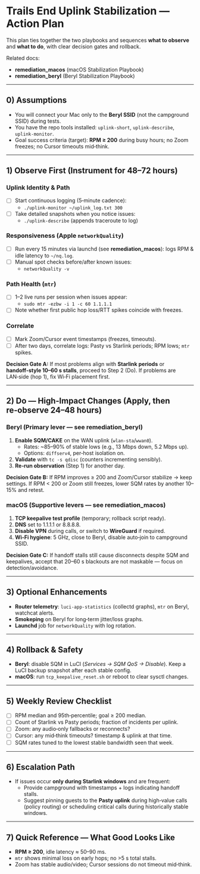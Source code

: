<!-- markdownlint-disable MD013 -->
# Trails End Uplink Stabilization — Action Plan

This plan ties together the two playbooks and sequences **what to observe** and **what to do**, with clear decision gates and rollback.

Related docs:

- **remediation_macos** (macOS Stabilization Playbook)
- **remediation_beryl** (Beryl Stabilization Playbook)

---

## 0) Assumptions

- You will connect your Mac only to the **Beryl SSID** (not the campground SSID) during tests.
- You have the repo tools installed: `uplink-short`, `uplink-describe`, `uplink-monitor`.
- Goal success criteria (target): **RPM ≥ 200** during busy hours; no Zoom freezes; no Cursor timeouts mid‑think.

---

## 1) Observe First (Instrument for 48–72 hours)

### Uplink Identity & Path

- [ ] Start continuous logging (5‑minute cadence):
  - `./uplink-monitor ~/uplink_log.txt 300`
- [ ] Take detailed snapshots when you notice issues:
  - `./uplink-describe` (appends traceroute to log)

### Responsiveness (Apple `networkQuality`)

- [ ] Run every 15 minutes via launchd (see **remediation_macos**): logs RPM & idle latency to `~/nq.log`.
- [ ] Manual spot checks before/after known issues:
  - `networkQuality -v`

### Path Health (`mtr`)

- [ ] 1–2 live runs per session when issues appear:
  - `sudo mtr -ezbw -i 1 -c 60 1.1.1.1`
- [ ] Note whether first public hop loss/RTT spikes coincide with freezes.

### Correlate

- [ ] Mark Zoom/Cursor event timestamps (freezes, timeouts).
- [ ] After two days, correlate logs: Pasty vs Starlink periods; RPM lows; `mtr` spikes.

**Decision Gate A:** If most problems align with **Starlink periods** or **handoff‑style 10–60 s stalls**, proceed to Step 2 (Do). If problems are LAN‑side (hop 1), fix Wi‑Fi placement first.

---

## 2) Do — High‑Impact Changes (Apply, then re‑observe 24–48 hours)

### Beryl (Primary lever — see **remediation_beryl**)

1. **Enable SQM/CAKE** on the WAN uplink (`wlan-sta`/`wwan0`).
   - Rates: ~85–90% of stable lows (e.g., 13 Mbps down, 5.2 Mbps up).
   - Options: `diffserv4`, per‑host isolation on.
2. **Validate** with `tc -s qdisc` (counters incrementing sensibly).
3. **Re‑run observation** (Step 1) for another day.

**Decision Gate B:** If RPM improves ≥ 200 and Zoom/Cursor stabilize → keep settings. If RPM < 200 or Zoom still freezes, lower SQM rates by another 10–15% and retest.

### macOS (Supportive levers — see **remediation_macos**)

1. **TCP keepalive test profile** (temporary; rollback script ready).
2. **DNS** set to 1.1.1.1 or 8.8.8.8.
3. **Disable VPN** during calls, or switch to **WireGuard** if required.
4. **Wi‑Fi hygiene**: 5 GHz, close to Beryl, disable auto‑join to campground SSID.

**Decision Gate C:** If handoff stalls still cause disconnects despite SQM and keepalives, accept that 20–60 s blackouts are not maskable — focus on detection/avoidance.

---

## 3) Optional Enhancements

- **Router telemetry**: `luci-app-statistics` (collectd graphs), `mtr` on Beryl, watchcat alerts.
- **Smokeping** on Beryl for long‑term jitter/loss graphs.
- **Launchd** job for `networkQuality` with log rotation.

---

## 4) Rollback & Safety

- **Beryl**: disable SQM in LuCI (*Services → SQM QoS → Disable*). Keep a LuCI backup snapshot after each stable config.
- **macOS**: run `tcp_keepalive_reset.sh` or reboot to clear sysctl changes.

---

## 5) Weekly Review Checklist

- [ ] RPM median and 95th‑percentile; goal ≥ 200 median.
- [ ] Count of Starlink vs Pasty periods; fraction of incidents per uplink.
- [ ] Zoom: any audio‑only fallbacks or reconnects?
- [ ] Cursor: any mid‑think timeouts? timestamp & uplink at that time.
- [ ] SQM rates tuned to the lowest stable bandwidth seen that week.

---

## 6) Escalation Path

- If issues occur **only during Starlink windows** and are frequent:
  - Provide campground with timestamps + logs indicating handoff stalls.
  - Suggest pinning guests to the **Pasty uplink** during high‑value calls (policy routing) or scheduling critical calls during historically stable windows.

---

## 7) Quick Reference — What Good Looks Like

- **RPM ≥ 200**, idle latency ≈ 50–90 ms.
- `mtr` shows minimal loss on early hops; no >5 s total stalls.
- Zoom has stable audio/video; Cursor sessions do not timeout mid‑think.
